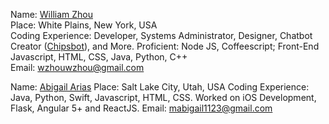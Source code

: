Name: [William Zhou](https://github.com/wzhouwzhou)</br>
Place: White Plains, New York, USA</br>
Coding Experience: Developer, Systems Administrator, Designer, Chatbot Creator ([Chipsbot](https://chipsbot.me)), and More. Proficient: Node JS, Coffeescript; Front-End Javascript, HTML, CSS, Java, Python, C++</br>
Email: wzhouwzhou@gmail.com</br>


Name: [Abigail Arias](https://github.com/bgail)
Place: Salt Lake City, Utah, USA
Coding Experience: Java, Python, Swift, Javascript, HTML, CSS. Worked on iOS Development, Flask, Angular 5+ and ReactJS. 
Email: mabigail1123@gmail.com
